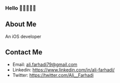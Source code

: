 ### Hello 👋🏻👨🏻‍💻

## About Me

An iOS developer

## Contact Me

  - Email: ali.farhadi79@gmail.com
  - Linkedin: https://www.linkedin.com/in/ali-farhadi/
  - Twitter: https://twitter.com/Ali__Farhadi

